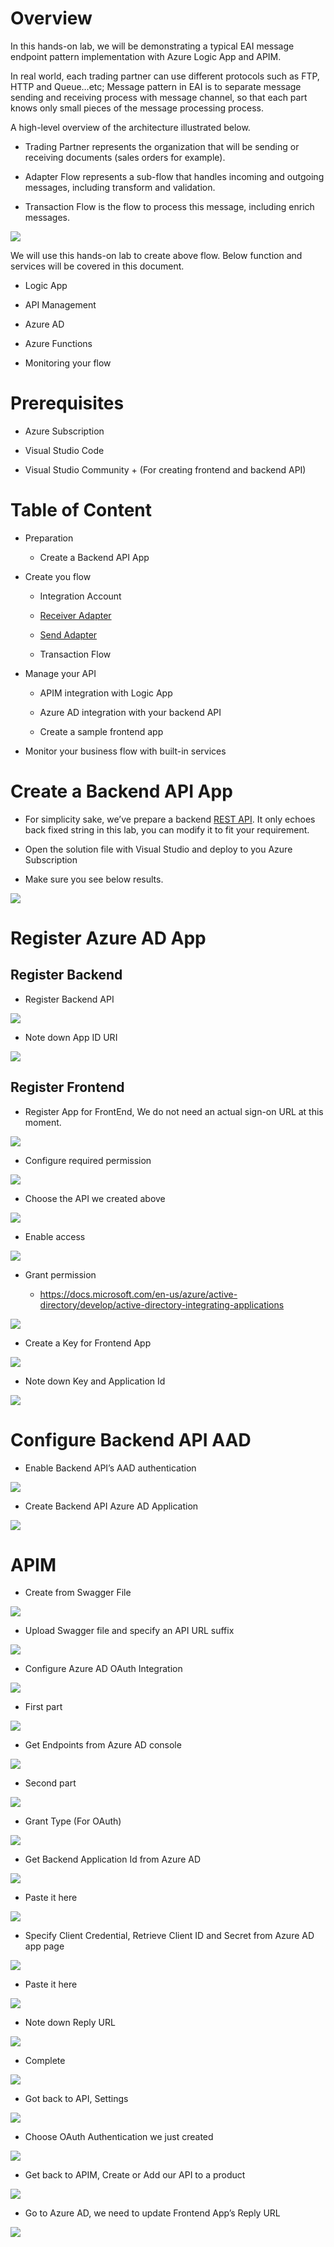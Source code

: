Overview
========

In this hands-on lab, we will be demonstrating a typical EAI message endpoint
pattern implementation with Azure Logic App and APIM.

In real world, each trading partner can use different protocols such as FTP,
HTTP and Queue…etc; Message pattern in EAI is to separate message sending and
receiving process with message channel, so that each part knows only small
pieces of the message processing process.

A high-level overview of the architecture illustrated below.

-   Trading Partner represents the organization that will be sending or
    receiving documents (sales orders for example).

-   Adapter Flow represents a sub-flow that handles incoming and outgoing
    messages, including transform and validation.

-   Transaction Flow is the flow to process this message, including enrich
    messages.

![](media/52ab7b0f55ed239aff8e31b614aa0716.png)

We will use this hands-on lab to create above flow. Below function and services
will be covered in this document.

-   Logic App

-   API Management

-   Azure AD

-   Azure Functions

-   Monitoring your flow

Prerequisites
=============

-   Azure Subscription

-   Visual Studio Code

-   Visual Studio Community + (For creating frontend and backend API)

Table of Content
================

-   Preparation

    -   Create a Backend API App

-   Create you flow

    -   Integration Account

    -   [Receiver Adapter](create-receiver-adapter.md)

    -   [Send Adapter](create-send-adapter.md)

    -   Transaction Flow

-   Manage your API

    -   APIM integration with Logic App

    -   Azure AD integration with your backend API

    -   Create a sample frontend app

-   Monitor your business flow with built-in services

Create a Backend API App
========================

-   For simplicity sake, we’ve prepare a backend [REST
    API](../source/EAIBackendAPI). It only echoes back fixed string in this lab,
    you can modify it to fit your requirement.

-   Open the solution file with Visual Studio and deploy to you Azure
    Subscription

-   Make sure you see below results.

![](media/e86d951fba3e07b81576ffbf59970cd9.png)

Register Azure AD App
=====================

Register Backend
----------------

-   Register Backend API

![](media/6eb114371692b281bbcfc9f7571c588a.png)

-   Note down App ID URI

![](media/db036943274d2477eb76d52be4de7f97.png)

Register Frontend
-----------------

-   Register App for FrontEnd, We do not need an actual sign-on URL at this
    moment.

![](media/95d0f99e221b69ba648c57a39ab62616.png)

-   Configure required permission

![](media/76c7d40889d24320835522d6c77eb2f2.png)

-   Choose the API we created above

![](media/501f148a40fc2e7fa8ea449ddcd1b915.png)

-   Enable access

![](media/eec4b40620b0556b8ce08a7616abd734.png)

-   Grant permission

    -   <https://docs.microsoft.com/en-us/azure/active-directory/develop/active-directory-integrating-applications>

![](media/49674849b53b5e12ebe5251c49bece52.png)

-   Create a Key for Frontend App

![](media/193e179d4c3cc9fd6b13396e020323b7.png)

-   Note down Key and Application Id

![](media/77ec6565f00e5e37f0d0e753a80e08f3.png)

Configure Backend API AAD
=========================

-   Enable Backend API’s AAD authentication

![](media/5f0cba92c024501b3773d155f852f06f.png)

-   Create Backend API Azure AD Application

![](media/339cdff7b09d6bbbaf62743fbda7df69.png)

APIM
====

-   Create from Swagger File

![](media/ff5a4b04db199b9fd742c4153d25f398.png)

-   Upload Swagger file and specify an API URL suffix

![](media/16c1f9d607ee675a47d6ae9beee7c74a.png)

-   Configure Azure AD OAuth Integration

![](media/ca8785473800378d6698498c098f093f.png)

-   First part

![](media/e12ff17ff26ccfaf9a2cc8c02a4bc19b.png)

-   Get Endpoints from Azure AD console

![](media/c61456094658f3d1e9fa4f96a812137c.png)

-   Second part

![](media/c72cabbdf8f2a7bdc4ec5d3653420d3e.png)

-   Grant Type (For OAuth)

![](media/4e703d1d42d85f5cd6ab1e37058d138e.png)

-   Get Backend Application Id from Azure AD

![](media/89ca258ef3e8239712ab5e492bdb53cc.png)

-   Paste it here

![](media/dc48274c9b81fde3efc78bc6f513783e.png)

-   Specify Client Credential, Retrieve Client ID and Secret from Azure AD app
    page

![](media/9e48cfc6e78072990fb21f3f420dee29.png)

-   Paste it here

![](media/6ae5c2db2950d4e4568522486c472995.png)

-   Note down Reply URL

![](media/71aa4036148d246361b4f51dc658557e.png)

-   Complete

![](media/7098c8d2977b5570936955b769248fe5.png)

-   Got back to API, Settings

![](media/7198d86fc4067d4cea2e20af453869b8.png)

-   Choose OAuth Authentication we just created

![](media/9429bb532a9a6c4624cf6f3068e0b1f9.png)

-   Get back to APIM, Create or Add our API to a product

![](media/4b51f8ee39aacbbdb4b0359552330fb6.png)

-   Go to Azure AD, we need to update Frontend App’s Reply URL

![](media/0c2bea27ed2ce6868150f4cedc2099b4.png)
